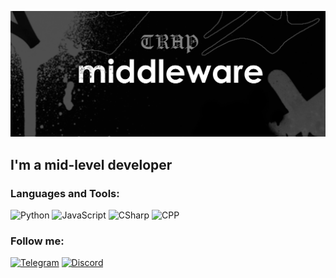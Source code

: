 [![Header](https://github.com/mlddleware/mlddleware/blob/main/assets/header.png)](https://discordapp.com/users/844582182541459457)

## I'm a mid-level developer

### Languages and Tools:
![Python](https://img.shields.io/badge/-Python-090909?style=for-the-badge&logo=python&logoColor=47C5FB)
![JavaScript](https://img.shields.io/badge/-JavaScript-090909?style=for-the-badge&logo=JavaScript&logoColor=E9D54D)
![СSharp](https://img.shields.io/badge/-Csharp-090909?style=for-the-badge&logo=csharp&logoColor=F88C00)
![CPP](https://img.shields.io/badge/-CPP-090909?style=for-the-badge&logo=c%2B%2B&logoColor=6296CC)

### Follow me:
[![Telegram](https://img.shields.io/badge/-Telegram-090909?style=for-the-badge&logo=telegram&logoColor=27A0D9)](https://t.me/mlddleware)
[![Discord](https://img.shields.io/badge/-Discord-090909?style=for-the-badge&logo=discord&logoColor=27A0D9)](https://discord.gg/b4GAPja2hD)

